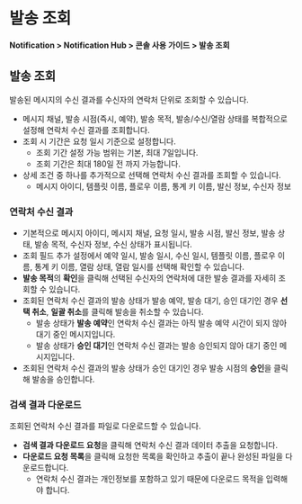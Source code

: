 <style>
.gnb_inner {
    position: fixed !important;
}
.page__rnb .lst_rnb_item .rnb_item:first-of-type a {
    display: inline !important;
}
</style>
<h1>발송 조회</h1>

**Notification > Notification Hub > 콘솔 사용 가이드 > 발송 조회**


<span id="contact-delivery-result"></span>

## 발송 조회

발송된 메시지의 수신 결과를 수신자의 연락처 단위로 조회할 수 있습니다.

* 메시지 채널, 발송 시점(즉시, 예약), 발송 목적, 발송/수신/열람 상태를 복합적으로 설정해 연락처 수신 결과를 조회합니다.
* 조회 시 기간은 요청 일시 기준으로 설정합니다.
    * 조회 기간 설정 가능 범위는 기본, 최대 7일입니다.
    * 조회 기간은 최대 180일 전 까지 가능합니다.
* 상세 조건 중 하나를 추가적으로 선택해 연락처 수신 결과를 조회할 수 있습니다.
    * 메시지 아이디, 템플릿 이름, 플로우 이름, 통계 키 이름, 발신 정보, 수신자 정보

### 연락처 수신 결과

* 기본적으로 메시지 아이디, 메시지 채널, 요청 일시, 발송 시점, 발신 정보, 발송 상태, 발송 목적, 수신자 정보, 수신 상태가 표시됩니다.
* 조회 필드 추가 설정에서 예약 일시, 발송 일시, 수신 일시, 템플릿 이름, 플로우 이름, 통계 키 이름, 열람 상태, 열람 일시를 선택해 확인할 수 있습니다.
* **발송 목적**의 **확인**을 클릭해 선택된 수신자의 연락처에 대한 발송 결과를 자세히 조회할 수 있습니다.
* 조회된 연락처 수신 결과의 발송 상태가 발송 예약, 발송 대기, 승인 대기인 경우 **선택 취소**, **일괄 취소**를 클릭해 발송을 취소할 수 있습니다.
    * 발송 상태가 **발송 예약**인 연락처 수신 결과는 아직 발송 예약 시간이 되지 않아 대기 중인 메시지입니다.
    * 발송 상태가 **승인 대기**인 연락처 수신 결과는 발송 승인되지 않아 대기 중인 메시지입니다.
* 조회된 연락처 수신 결과의 발송 상태가 승인 대기인 경우 발송 시점의 **승인**을 클릭해 발송을 승인합니다.

### 검색 결과 다운로드
조회된 연락처 수신 결과를 파일로 다운로드할 수 있습니다.

* **검색 결과 다운로드 요청**을 클릭해 연락처 수신 결과 데이터 추출을 요청합니다.
* **다운로드 요청 목록**을 클릭해 요청한 목록을 확인하고 추출이 끝나 완성된 파일을 다운로드합니다.
    * 연락처 수신 결과는 개인정보를 포함하고 있기 때문에 다운로드 목적을 입력해야 합니다. 